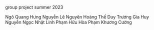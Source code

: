 group project summer 2023

Ngô Quang Hưng
Nguyễn Lê Nguyên
Hoàng Thế Duy 
Trương Gia Huy 
Nguyễn Ngọc Nhật Linh
Phạm Hữu Hòa 
Phạm Khương Cường